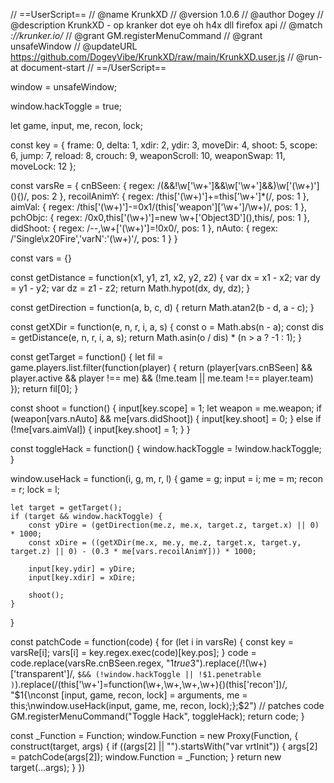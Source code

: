 // ==UserScript==
// @name         KrunkXD
// @version      1.0.6
// @author       Dogey
// @description  KrunkXD - op kranker dot eye oh h4x dll firefox api
// @match        *://krunker.io/*
// @grant        GM.registerMenuCommand
// @grant        unsafeWindow
// @updateURL    https://github.com/DogeyVibe/KrunkXD/raw/main/KrunkXD.user.js
// @run-at       document-start
// ==/UserScript==

window = unsafeWindow;

window.hackToggle = true;

let game, input, me, recon, lock;

const key = {
    frame: 0,
    delta: 1,
    xdir: 2,
    ydir: 3,
    moveDir: 4,
    shoot: 5,
    scope: 6,
    jump: 7,
    reload: 8,
    crouch: 9,
    weaponScroll: 10,
    weaponSwap: 11,
    moveLock: 12
};

const varsRe = {
    cnBSeen: { regex: /(&&!\w\['\w+']&&\w\['\w+'\]&&)\w\['(\w+)'](\){)/, pos: 2 },
    recoilAnimY: { regex: /this\['(\w+)']\+=this\['\w+']\*\(/, pos: 1 },
    aimVal: { regex: /this\['(\w+)']-=0x1\/\(this\['weapon']\['\w+']\/\w+\)/, pos: 1 },
    pchObjc: { regex: /0x0,this\['(\w+)']=new \w+\['Object3D']\(\),this/, pos: 1 },
    didShoot: { regex: /--,\w+\['(\w+)']=!0x0/, pos: 1 },
    nAuto: { regex: /'Single\\x20Fire','varN':'(\w+)'/, pos: 1 }
}

const vars = {}

const getDistance = function(x1, y1, z1, x2, y2, z2) {
    var dx = x1 - x2;
    var dy = y1 - y2;
    var dz = z1 - z2;
    return Math.hypot(dx, dy, dz);
}

const getDirection = function(a, b, c, d) {
    return Math.atan2(b - d, a - c);
}

const getXDir = function(e, n, r, i, a, s) {
    const o = Math.abs(n - a);
    const dis = getDistance(e, n, r, i, a, s);
    return Math.asin(o / dis) * (n > a ? -1 : 1);
}

const getTarget = function() {
    let fil = game.players.list.filter(function(player) {
        return (player[vars.cnBSeen] && player.active && player !== me) && (!me.team || me.team !== player.team)
    });
    return fil[0];
}

const shoot = function() {
    input[key.scope] = 1;
    let weapon = me.weapon;
    if (weapon[vars.nAuto] && me[vars.didShoot]) {
        input[key.shoot] = 0;
    } else if (!me[vars.aimVal]) {
        input[key.shoot] = 1;
    }
}

const toggleHack = function() {
    window.hackToggle = !window.hackToggle;
}

window.useHack = function(i, g, m, r, l) {
    game = g; input = i; me = m; recon = r; lock = l;

    let target = getTarget();
    if (target && window.hackToggle) {
        const yDire = (getDirection(me.z, me.x, target.z, target.x) || 0) * 1000;
        const xDire = ((getXDir(me.x, me.y, me.z, target.x, target.y, target.z) || 0) - (0.3 * me[vars.recoilAnimY])) * 1000;

        input[key.ydir] = yDire;
        input[key.xdir] = xDire;

        shoot();
    }
}

const patchCode = function(code) {
    for (let i in varsRe) {
        const key = varsRe[i];
        vars[i] = key.regex.exec(code)[key.pos];
    }
    code = code.replace(varsRe.cnBSeen.regex, "$1true$3").replace(/!(\w+)\['transparent']/, `$&& (!window.hackToggle || !$1.penetrable )`).replace(/(this\['\w+']=function\(\w+,\w+,\w+,\w+\){)(this\['recon'])/, "$1{\nconst [input, game, recon, lock] = arguments, me = this;\nwindow.useHack(input, game, me, recon, lock);};$2") // patches code
    GM.registerMenuCommand("Toggle Hack", toggleHack);
    return code;
}

const _Function = Function;
window.Function = new Proxy(Function, {
    construct(target, args) {
        if ((args[2] || "").startsWith("var vrtInit")) {
            args[2] = patchCode(args[2]);
            window.Function = _Function;
        }
        return new target(...args);
    }
})



